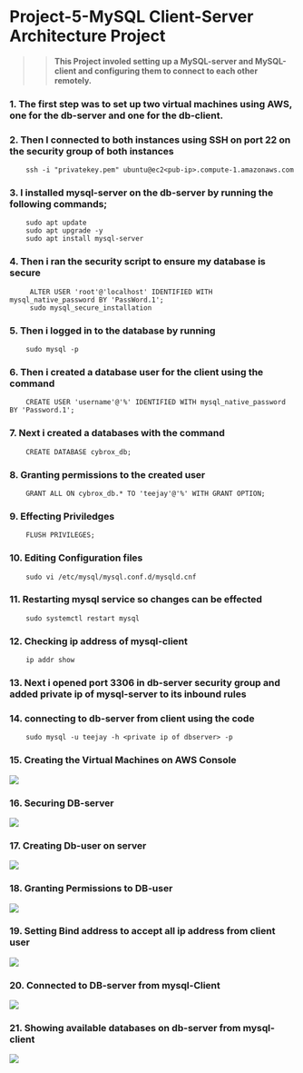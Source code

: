 # Project-5-MySQL Client-Server Architecture Project  

>>**This Project involed setting up a MySQL-server and MySQL-client and configuring them to connect to each other remotely.**  

### 1.  The first step was to set up two virtual machines using AWS, one for the db-server and one for the db-client.

### 2.  Then I connected to both instances using SSH on port 22 on the security group of both instances 
        ssh -i "privatekey.pem" ubuntu@ec2<pub-ip>.compute-1.amazonaws.com

### 3.  I installed mysql-server on the db-server by running the following commands;
        sudo apt update 
        sudo apt upgrade -y 
        sudo apt install mysql-server 
        
### 4.  Then i ran the security script to ensure my database is secure 
         ALTER USER 'root'@'localhost' IDENTIFIED WITH                   mysql_native_password BY 'PassWord.1';
         sudo mysql_secure_installation

### 5.  Then i logged in to the database by running 
        sudo mysql -p 

### 6.  Then i created a database user for the client using the command 
        CREATE USER 'username'@'%' IDENTIFIED WITH mysql_native_password BY 'Password.1';

### 7.  Next i created a databases with the command 
        CREATE DATABASE cybrox_db;
### 8.  Granting permissions to the created user 
        GRANT ALL ON cybrox_db.* TO 'teejay'@'%' WITH GRANT OPTION;
### 9.  Effecting Priviledges 
        FLUSH PRIVILEGES;
### 10. Editing Configuration files 
        sudo vi /etc/mysql/mysql.conf.d/mysqld.cnf
### 11. Restarting mysql service so changes can be effected 
        sudo systemctl restart mysql 
### 12. Checking ip address of mysql-client 
        ip addr show 
### 13. Next i opened port 3306 in db-server security group and added   private ip of mysql-server to its inbound rules

### 14. connecting to db-server from client using the code 
        sudo mysql -u teejay -h <private ip of dbserver> -p

### 15. Creating the Virtual Machines on AWS Console
        
![](Instances%20Running.png)

### 16. Securing DB-server 

![](Securing%20Mysql%20Database.png)

### 17. Creating Db-user on server 

![](Creating%20Db%20user%20on%20server.png)

### 18. Granting Permissions to DB-user 

![](Granting%20permissions%20to%20Db-user.png)

### 19. Setting Bind address to accept all ip address from client user

![](SETTING%20BIND%20ADDRESS%20TO%20ALLOW%20ANYWHERE.png)

### 20. Connected to DB-server from mysql-Client

![](Connected%20to%20Db-server%20from%20client%20server.png)

### 21. Showing available databases on db-server from mysql-client

![](showing%20database%20available%20from%20client%20server.png)